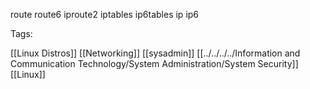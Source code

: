 route
route6
iproute2
iptables
ip6tables
ip
ip6

Tags:

[[Linux Distros]]
[[Networking]]
[[sysadmin]]
[[../../../../Information and Communication Technology/System Administration/System Security]]
[[Linux]]